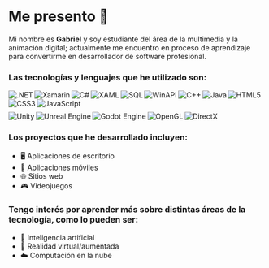 # Me presento 👋

Mi nombre es **Gabriel** y soy estudiante del área de la multimedia y la animación digital; actualmente me encuentro en proceso de aprendizaje para convertirme en desarrollador de software profesional.

### Las tecnologías y lenguajes que he utilizado son:

<div name="InsigniasPrimeraFila">
  <img align="left" src="https://img.shields.io/badge/-.NET-008CBA?style=flat-square&logo=.net&logoColor=white" alt=".NET">
  
  <img align="left" src="https://img.shields.io/badge/-Xamarin-54C1B8?style=flat-square&logo=xamarin&logoColor=white" alt="Xamarin">
  
  <img align="left" src="https://img.shields.io/badge/-C%23-008B8B?style=flat-square&logo=c-sharp&logoColor=white" alt="C#">
  
  <img align="left" src="https://img.shields.io/badge/-XAML-0072C6?style=flat-square&logo=xaml&logoColor=white" alt="XAML">
  
  <img align="left" src="https://img.shields.io/badge/-SQL-4479A1?style=flat-square&logo=sql&logoColor=white" alt="SQL">
  
  <img align="left" src="https://img.shields.io/badge/-WinAPI-0052CC?style=flat-square&logo=windows&logoColor=white" alt="WinAPI">
  
  <img align="left" src="https://img.shields.io/badge/-C%2B%2B-00599C?style=flat-square&logo=c-plus-plus&logoColor=white" alt="C++">
  
  <img align="left" src="https://img.shields.io/badge/-Java-007396?style=flat-square&logo=java&logoColor=white&logoWidth=20" alt="Java">
  
  <img align="left" src="https://img.shields.io/badge/-HTML5-E34F26?style=flat-square&logo=html5&logoColor=white" alt="HTML5">
    
  <img align="left" src="https://img.shields.io/badge/-CSS3-1572B6?style=flat-square&logo=css3&logoColor=white" alt="CSS3">
  
  <img align="left" src="https://img.shields.io/badge/-JavaScript-F7DF1E?style=flat-square&logo=javascript&logoColor=%232c3e50" alt="JavaScript">
</div>
<br /> <br /> 
<div name="InsigniasSegundaFila" style="margin-top: 8px;">
  <img align="left" src="https://img.shields.io/badge/-Unity-000000?style=flat-square&logo=unity&logoColor=white" alt="Unity">
  
  <img align="left" src="https://img.shields.io/badge/-Unreal%20Engine-313131?style=flat-square&logo=unreal-engine&logoColor=white" alt="Unreal Engine">
  
  <img align="left" src="https://img.shields.io/badge/-Godot%20Engine-478CBF?style=flat-square&logo=godot-engine&logoColor=white" alt="Godot Engine">
    
  <img align="left" src="https://img.shields.io/badge/-OpenGL-339933?style=flat-square&logo=OpenGL&logoColor=white" alt="OpenGL">
  
  <img align="left" src="https://img.shields.io/badge/-DirectX-0078D6?style=flat-square&logo=microsoft&logoColor=white" alt="DirectX">
</div>

<br />

### Los proyectos que he desarrollado incluyen:
- 🖥️ Aplicaciones de escritorio
- 📱 Aplicaciones móviles
- 🌐 Sitios web
- 🎮 Videojuegos

### Tengo interés por aprender más sobre distintas áreas de la tecnología, como lo pueden ser:
- 🤖 Inteligencia artificial
- 🥽 Realidad virtual/aumentada
- ☁️ Computación en la nube
